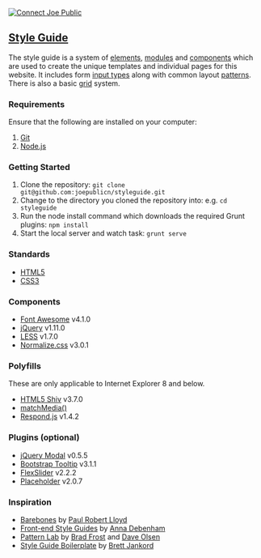 [![Connect Joe Public](http://connectjoepublic.com/github.png)](http://connectjoepublic.com)

## [Style Guide](http://joepublicn.com/styleguide/v1)

The style guide is a system of [elements](http://joepublicn.com/styleguide/v1/elements.html), [modules](http://joepublicn.com/styleguide/v1/modules.html) and [components](http://joepublicn.com/styleguide/v1/components.html) which are used to create the unique templates and individual pages for this website. It includes form [input types](http://joepublicn.com/styleguide/v1/forms.html#sg-form-input-types) along with common layout [patterns](http://joepublicn.com/styleguide/v1/forms.html#sg-form-layout-default). There is also a basic [grid](http://joepublicn.com/styleguide/v1/grid.html) system.

### Requirements

Ensure that the following are installed on your computer:

1. [Git](http://git-scm.com)
2. [Node.js](http://nodejs.org)

### Getting Started

1. Clone the repository: `git clone git@github.com:joepublicn/styleguide.git`
2. Change to the directory you cloned the repository into: e.g. `cd styleguide`
3. Run the node install command which downloads the required Grunt plugins: `npm install`
4. Start the local server and watch task: `grunt serve`

### Standards

* [HTML5](http://www.w3.org/TR/html5)
* [CSS3](http://www.w3.org/TR/CSS/#css3)

### Components

* [Font Awesome](http://fortawesome.github.io/Font-Awesome) v4.1.0
* [jQuery](http://jquery.com) v1.11.0
* [LESS](http://lesscss.org) v1.7.0
* [Normalize.css](http://necolas.github.io/normalize.css) v3.0.1

### Polyfills

These are only applicable to Internet Explorer 8 and below.

* [HTML5 Shiv](https://github.com/aFarkas/html5shiv) v3.7.0
* [matchMedia()](https://github.com/scottjehl/Respond)
* [Respond.js](https://github.com/scottjehl/Respond) v1.4.2

### Plugins (optional)

* [jQuery Modal](https://github.com/kylefox/jquery-modal) v0.5.5
* [Bootstrap Tooltip](http://getbootstrap.com) v3.1.1
* [FlexSlider](https://github.com/woothemes/flexslider) v2.2.2
* [Placeholder](https://github.com/mathiasbynens/jquery-placeholder) v2.0.7

### Inspiration

* [Barebones](http://barebones.paulrobertlloyd.com) by [Paul Robert Lloyd](http://paulrobertlloyd.com)
* [Front-end Style Guides](http://24ways.org/2011/front-end-style-guides) by [Anna Debenham](http://maban.co.uk)
* [Pattern Lab](http://pattern-lab.info) by [Brad Frost](http://bradfrostweb.com) and [Dave Olsen](http://dmolsen.com)
* [Style Guide Boilerplate](http://bjankord.github.io/Style-Guide-Boilerplate) by [Brett Jankord](http://www.brettjankord.com)
